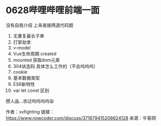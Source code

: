 # 0628哔哩哔哩前端一面

没有自我介绍 上来直接两道代码题

1. 无重复最长子串
2. 打家劫舍
3. v-model
4. Vue生命周期 created
5. mounted 获取dom元素
6. 304状态码 具体怎么工作的（不会呜呜呜）
7. cookie
8. 基本数据类型
9. ES6新特性
10. var let const 区别


攒人品…求过呜呜呜呜😫

作者：xxfighting
链接：https://www.nowcoder.com/discuss/371679415208624128
来源：牛客网
